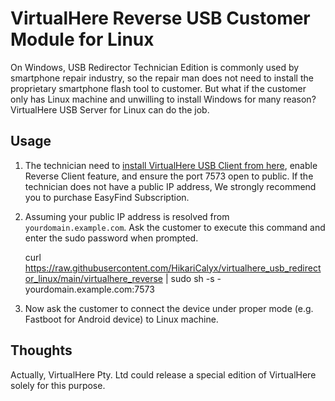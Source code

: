 # VirtualHere Reverse USB Customer Module for Linux

On Windows, USB Redirector Technician Edition is commonly used by smartphone repair industry, so the repair man does not need to install the proprietary smartphone flash tool to customer.
But what if the customer only has Linux machine and unwilling to install Windows for many reason?
VirtualHere USB Server for Linux can do the job.

## Usage

1. The technician need to [install VirtualHere USB Client from here](https://www.virtualhere.com/usb_client_software), enable Reverse Client feature, and ensure the port 7573 open to public. If the technician does not have a public IP address, We strongly recommend you to purchase EasyFind Subscription.
2. Assuming your public IP address is resolved from `yourdomain.example.com`. Ask the customer to execute this command and enter the sudo password when prompted. 

    curl https://raw.githubusercontent.com/HikariCalyx/virtualhere_usb_redirector_linux/main/virtualhere_reverse | sudo sh -s - yourdomain.example.com:7573
   
4. Now ask the customer to connect the device under proper mode (e.g. Fastboot for Android device) to Linux machine.

## Thoughts

Actually, VirtualHere Pty. Ltd could release a special edition of VirtualHere solely for this purpose.
